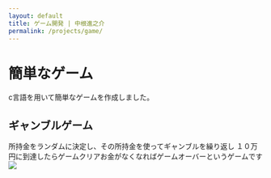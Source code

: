 ```yaml
---
layout: default
title: ゲーム開発 | 中根進之介
permalink: /projects/game/
---
```


# 簡単なゲーム

c言語を用いて簡単なゲームを作成しました。


## ギャンブルゲーム
所持金をランダムに決定し、その所持金を使ってギャンブルを繰り返し
１０万円に到達したらゲームクリアお金がなくなればゲームオーバーというゲームです
<img class="img-fluid" src="/shin.nakane.achive/images/visit.png">
